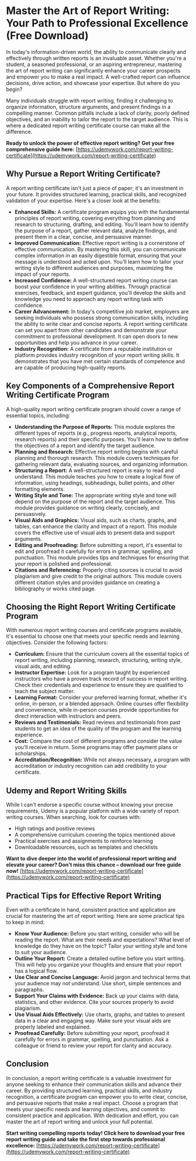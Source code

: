 # Master the Art of Report Writing: Your Path to Professional Excellence (Free Download)

In today's information-driven world, the ability to communicate clearly and effectively through written reports is an invaluable asset. Whether you're a student, a seasoned professional, or an aspiring entrepreneur, mastering the art of report writing can significantly enhance your career prospects and empower you to make a real impact. A well-crafted report can influence decisions, drive action, and showcase your expertise. But where do you begin?

Many individuals struggle with report writing, finding it challenging to organize information, structure arguments, and present findings in a compelling manner. Common pitfalls include a lack of clarity, poorly defined objectives, and an inability to tailor the report to the target audience. This is where a dedicated report writing certificate course can make all the difference.

**Ready to unlock the power of effective report writing? Get your free comprehensive guide here:** [https://udemywork.com/report-writing-certificate](https://udemywork.com/report-writing-certificate)

## Why Pursue a Report Writing Certificate?

A report writing certificate isn't just a piece of paper; it's an investment in your future. It provides structured learning, practical skills, and recognized validation of your expertise. Here's a closer look at the benefits:

*   **Enhanced Skills:** A certificate program equips you with the fundamental principles of report writing, covering everything from planning and research to structuring, drafting, and editing. You'll learn how to identify the purpose of a report, gather relevant data, analyze findings, and present them in a clear, concise, and persuasive manner.
*   **Improved Communication:** Effective report writing is a cornerstone of effective communication. By mastering this skill, you can communicate complex information in an easily digestible format, ensuring that your message is understood and acted upon. You'll learn how to tailor your writing style to different audiences and purposes, maximizing the impact of your reports.
*   **Increased Confidence:** A well-structured report writing course can boost your confidence in your writing abilities. Through practical exercises, feedback, and expert guidance, you'll develop the skills and knowledge you need to approach any report writing task with confidence.
*   **Career Advancement:** In today's competitive job market, employers are seeking individuals who possess strong communication skills, including the ability to write clear and concise reports. A report writing certificate can set you apart from other candidates and demonstrate your commitment to professional development. It can open doors to new opportunities and help you advance in your career.
*   **Industry Recognition:** A certificate from a reputable institution or platform provides industry recognition of your report writing skills. It demonstrates that you have met certain standards of competence and are capable of producing high-quality reports.

## Key Components of a Comprehensive Report Writing Certificate Program

A high-quality report writing certificate program should cover a range of essential topics, including:

*   **Understanding the Purpose of Reports:** This module explores the different types of reports (e.g., progress reports, analytical reports, research reports) and their specific purposes. You'll learn how to define the objectives of a report and identify the target audience.
*   **Planning and Research:** Effective report writing begins with careful planning and thorough research. This module covers techniques for gathering relevant data, evaluating sources, and organizing information.
*   **Structuring a Report:** A well-structured report is easy to read and understand. This module teaches you how to create a logical flow of information, using headings, subheadings, bullet points, and other formatting elements.
*   **Writing Style and Tone:** The appropriate writing style and tone will depend on the purpose of the report and the target audience. This module provides guidance on writing clearly, concisely, and persuasively.
*   **Visual Aids and Graphics:** Visual aids, such as charts, graphs, and tables, can enhance the clarity and impact of a report. This module covers the effective use of visual aids to present data and support arguments.
*   **Editing and Proofreading:** Before submitting a report, it's essential to edit and proofread it carefully for errors in grammar, spelling, and punctuation. This module provides tips and techniques for ensuring that your report is polished and professional.
*   **Citations and Referencing:** Properly citing sources is crucial to avoid plagiarism and give credit to the original authors. This module covers different citation styles and provides guidance on creating a bibliography or works cited page.

## Choosing the Right Report Writing Certificate Program

With numerous report writing courses and certificate programs available, it's essential to choose one that meets your specific needs and learning objectives. Consider the following factors:

*   **Curriculum:** Ensure that the curriculum covers all the essential topics of report writing, including planning, research, structuring, writing style, visual aids, and editing.
*   **Instructor Expertise:** Look for a program taught by experienced instructors who have a proven track record of success in report writing. Check their credentials and experience to ensure they are qualified to teach the subject matter.
*   **Learning Format:** Consider your preferred learning format, whether it's online, in-person, or a blended approach. Online courses offer flexibility and convenience, while in-person courses provide opportunities for direct interaction with instructors and peers.
*   **Reviews and Testimonials:** Read reviews and testimonials from past students to get an idea of the quality of the program and the learning experience.
*   **Cost:** Compare the cost of different programs and consider the value you'll receive in return. Some programs may offer payment plans or scholarships.
*   **Accreditation/Recognition:** While not always necessary, a program with accreditation or industry recognition can add credibility to your certificate.

## Udemy and Report Writing Skills

While I can't endorse a specific course without knowing your precise requirements, Udemy is a popular platform with a wide variety of report writing courses. When searching, look for courses with:

*   High ratings and positive reviews
*   A comprehensive curriculum covering the topics mentioned above
*   Practical exercises and assignments to reinforce learning
*   Downloadable resources, such as templates and checklists

**Want to dive deeper into the world of professional report writing and elevate your career?  Don't miss this chance – download our free guide now!** [https://udemywork.com/report-writing-certificate](https://udemywork.com/report-writing-certificate)

## Practical Tips for Effective Report Writing

Even with a certificate in hand, consistent practice and application are crucial for mastering the art of report writing. Here are some practical tips to keep in mind:

*   **Know Your Audience:** Before you start writing, consider who will be reading the report. What are their needs and expectations? What level of knowledge do they have on the topic? Tailor your writing style and tone to suit your audience.
*   **Outline Your Report:** Create a detailed outline before you start writing. This will help you organize your thoughts and ensure that your report has a logical flow.
*   **Use Clear and Concise Language:** Avoid jargon and technical terms that your audience may not understand. Use short, simple sentences and paragraphs.
*   **Support Your Claims with Evidence:** Back up your claims with data, statistics, and other evidence. Cite your sources properly to avoid plagiarism.
*   **Use Visual Aids Effectively:** Use charts, graphs, and tables to present data in a clear and engaging way. Make sure your visual aids are properly labeled and explained.
*   **Proofread Carefully:** Before submitting your report, proofread it carefully for errors in grammar, spelling, and punctuation. Ask a colleague or friend to review your report for clarity and accuracy.

## Conclusion

In conclusion, a report writing certificate is a valuable investment for anyone seeking to enhance their communication skills and advance their career. By providing structured learning, practical skills, and industry recognition, a certificate program can empower you to write clear, concise, and persuasive reports that make a real impact. Choose a program that meets your specific needs and learning objectives, and commit to consistent practice and application. With dedication and effort, you can master the art of report writing and unlock your full potential.

**Start writing compelling reports today!  Click here to download your free report writing guide and take the first step towards professional excellence:** [https://udemywork.com/report-writing-certificate](https://udemywork.com/report-writing-certificate)
